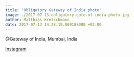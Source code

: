 ```yaml
---
title: 'Obligatory Gateway of India photo'
image: ./2017-07-13-obligatory-gate-of-india-photo.jpg
author: Matthias Kretschmann
date: 2017-07-13 14:28:19.869188000 +02:00
---
```


@Gateway of India, Mumbai, India

[Instagram](https://www.instagram.com/p/BWmQHTDlGoS/)
